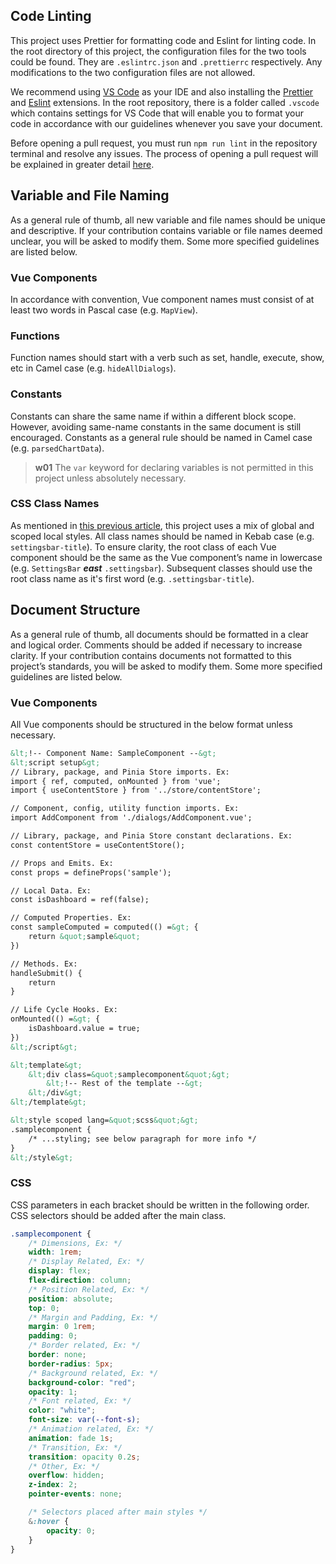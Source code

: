 ## Code Linting
This project uses Prettier for formatting code and Eslint for linting code. In the root directory of this project, the configuration files for the two tools could be found. They are `.eslintrc.json` and `.prettierrc` respectively. Any modifications to the two configuration files are not allowed.

We recommend using [VS Code](https://code.visualstudio.com/) as your IDE and also installing the [Prettier](https://marketplace.visualstudio.com/items?itemName=esbenp.prettier-vscode) and [Eslint](https://marketplace.visualstudio.com/items?itemName=dbaeumer.vscode-eslint) extensions. In the root repository, there is a folder called `.vscode` which contains settings for VS Code that will enable you to format your code in accordance with our guidelines whenever you save your document.

Before opening a pull request, you must run `npm run lint` in the repository terminal and resolve any issues. The process of opening a pull request will be explained in greater detail [here](/front-end/open-a-pull-request).

## Variable and File Naming
As a general rule of thumb, all new variable and file names should be unique and descriptive. If your contribution contains variable or file names deemed unclear, you will be asked to modify them. Some more specified guidelines are listed below.

### Vue Components
In accordance with convention, Vue component names must consist of at least two words in Pascal case (e.g. `MapView`). 

### Functions
Function names should start with a verb such as set, handle, execute, show, etc in Camel case (e.g. `hideAllDialogs`).

### Constants
Constants can share the same name if within a different block scope. However, avoiding same-name constants in the same document is still encouraged. Constants as a general rule should be named in Camel case (e.g. `parsedChartData`).

>**w01**
>The `var` keyword for declaring variables is not permitted in this project unless absolutely necessary.

### CSS Class Names
As mentioned in [this previous article](/front-end/custom-styling), this project uses a mix of global and scoped local styles. All class names should be named in Kebab case (e.g. `settingsbar-title`). To ensure clarity, the root class of each Vue component should be the same as the Vue component’s name in lowercase (e.g. `SettingsBar` ***east*** `.settingsbar`). Subsequent classes should use the root class name as it's first word (e.g. `.settingsbar-title`).

## Document Structure
As a general rule of thumb, all documents should be formatted in a clear and logical order. Comments should be added if necessary to increase clarity. If your contribution contains documents not formatted to this project’s standards, you will be asked to modify them. Some more specified guidelines are listed below.

### Vue Components
All Vue components should be structured in the below format unless necessary.

```html
&lt;!-- Component Name: SampleComponent --&gt;
&lt;script setup&gt;
// Library, package, and Pinia Store imports. Ex:
import { ref, computed, onMounted } from 'vue';
import { useContentStore } from '../store/contentStore';

// Component, config, utility function imports. Ex:
import AddComponent from './dialogs/AddComponent.vue';

// Library, package, and Pinia Store constant declarations. Ex:
const contentStore = useContentStore();

// Props and Emits. Ex:
const props = defineProps('sample');

// Local Data. Ex:
const isDashboard = ref(false);

// Computed Properties. Ex:
const sampleComputed = computed(() =&gt; {
	return &quot;sample&quot;
}) 

// Methods. Ex:
handleSubmit() {
	return
}

// Life Cycle Hooks. Ex:
onMounted(() =&gt; {
	isDashboard.value = true;
})
&lt;/script&gt;

&lt;template&gt;
	&lt;div class=&quot;samplecomponent&quot;&gt;
		&lt;!-- Rest of the template --&gt;
	&lt;/div&gt;
&lt;/template&gt;

&lt;style scoped lang=&quot;scss&quot;&gt;
.samplecomponent {
	/* ...styling; see below paragraph for more info */
}
&lt;/style&gt;
```

### CSS
CSS parameters in each bracket should be written in the following order. CSS selectors should be added after the main class.
```css
.samplecomponent {
	/* Dimensions, Ex: */
	width: 1rem;
	/* Display Related, Ex: */
	display: flex;
	flex-direction: column;
	/* Position Related, Ex: */
	position: absolute;
	top: 0;
	/* Margin and Padding, Ex: */
	margin: 0 1rem;
	padding: 0;
	/* Border related, Ex: */
	border: none;
	border-radius: 5px;
	/* Background related, Ex: */
	background-color: "red";
	opacity: 1;
	/* Font related, Ex: */
	color: "white";
	font-size: var(--font-s);
	/* Animation related, Ex: */
	animation: fade 1s;
	/* Transition, Ex: */
	transition: opacity 0.2s;
	/* Other, Ex: */
	overflow: hidden;
	z-index: 2;
	pointer-events: none;

	/* Selectors placed after main styles */
	&:hover {
		opacity: 0;
	}
}
```
